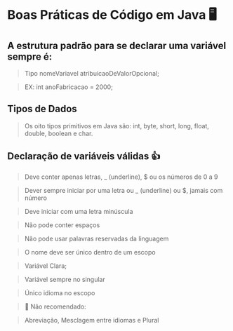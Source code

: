 # Boas Práticas de Código em Java 🖥️

## A estrutura padrão para se declarar uma variável sempre é:

>Tipo nomeVariavel atribuicaoDeValorOpcional;

>EX: int anoFabricacao = 2000;

## Tipos de Dados

>Os oito tipos primitivos em Java são: int, byte, short, long, float, double, boolean e char.

## Declaração de variáveis válidas 👍

>Deve conter apenas letras, _ (underline), $ ou os números de 0 a 9

>Dever sempre iniciar por uma letra ou _ (underline) ou $, jamais com número

>Deve iniciar com uma letra minúscula

>Não pode conter espaços

>Não pode usar palavras reservadas da linguagem 

>O nome deve ser único dentro de um escopo 

>Variável Clara;

> Variável sempre no singular

>Único idioma no escopo 

>🚫 Não recomendado:

>Abreviação, Mesclagem entre idiomas e Plural
